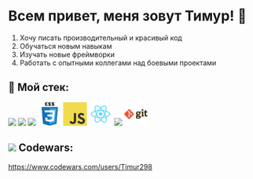 # Всем привет, меня зовут Тимур! 👋

1. Хочу писать производительный и красивый код
2. Обучаться новым навыкам
3. Изучать новые фреймворки
4. Работать с опытными коллегами над боевыми проектами


## :wrench: Мой стек:
<img src="https://user-images.githubusercontent.com/88931387/150746254-224eb5d1-d67e-4b92-90cb-a46b63e10fbc.png" width="48"> <img src="https://user-images.githubusercontent.com/88931387/150746442-ed2d70b1-4aae-45fe-a9af-9f6b4a05c212.png" width="48">
<img src="https://user-images.githubusercontent.com/88931387/150746463-7ea2c5cf-65f0-4b61-a23b-9e1091d1e12d.png" width="48">
<img src="https://raw.githubusercontent.com/github/explore/80688e429a7d4ef2fca1e82350fe8e3517d3494d/topics/css/css.png" width="48">
<img src="https://raw.githubusercontent.com/github/explore/80688e429a7d4ef2fca1e82350fe8e3517d3494d/topics/javascript/javascript.png" width="48">
<img src="https://raw.githubusercontent.com/github/explore/80688e429a7d4ef2fca1e82350fe8e3517d3494d/topics/react/react.png" width="48">
<img src="https://miro.medium.com/max/800/1*ZxmcaOzul181U6BT5z-Ipw.png" width="48">
<img src="https://raw.githubusercontent.com/github/explore/80688e429a7d4ef2fca1e82350fe8e3517d3494d/topics/git/git.png" width="48">

## <img src="https://www.codewars.com/packs/assets/logo.61192cf7.svg" width="38"> Codewars:
https://www.codewars.com/users/Timur298

